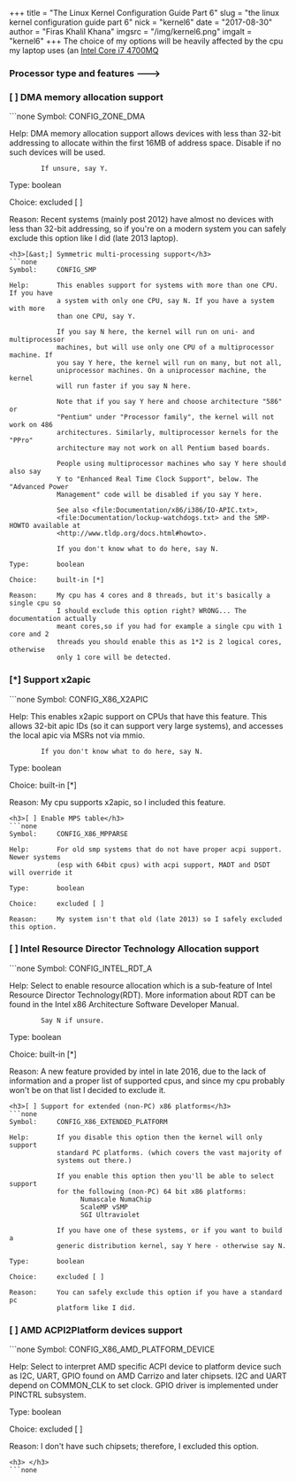 +++
title = "The Linux Kernel Configuration Guide Part 6"
slug = "the linux kernel configuration guide part 6"
nick = "kernel6"
date = "2017-08-30"
author = "Firas Khalil Khana"
imgsrc = "/img/kernel6.png"
imgalt = "kernel6"
+++
The choice of my options will be heavily affected by the cpu my laptop uses (an <a href="http://ark.intel.com/products/75117/Intel-Core-i7-4700MQ-Processor-6M-Cache-up-to-3_40-GHz" target="_blank">Intel Core i7 4700MQ</a>
<h3>Processor type and features  ---></h3>
<h3>[ ] DMA memory allocation support</h3>
```none
Symbol:     CONFIG_ZONE_DMA

Help:       DMA memory allocation support allows devices with less than 32-bit
            addressing to allocate within the first 16MB of address space.
            Disable if no such devices will be used.

            If unsure, say Y.

Type:       boolean

Choice:     excluded [ ]

Reason:     Recent systems (mainly post 2012) have almost no devices with less than
            32-bit addressing, so if you're on a modern system you can safely
            exclude this option like I did (late 2013 laptop).
```
<h3>[&ast;] Symmetric multi-processing support</h3>
```none
Symbol:     CONFIG_SMP

Help:       This enables support for systems with more than one CPU. If you have
            a system with only one CPU, say N. If you have a system with more
            than one CPU, say Y.

            If you say N here, the kernel will run on uni- and multiprocessor
            machines, but will use only one CPU of a multiprocessor machine. If
            you say Y here, the kernel will run on many, but not all,
            uniprocessor machines. On a uniprocessor machine, the kernel
            will run faster if you say N here.

            Note that if you say Y here and choose architecture "586" or
            "Pentium" under "Processor family", the kernel will not work on 486
            architectures. Similarly, multiprocessor kernels for the "PPro"
            architecture may not work on all Pentium based boards.
            
            People using multiprocessor machines who say Y here should also say
            Y to "Enhanced Real Time Clock Support", below. The "Advanced Power
            Management" code will be disabled if you say Y here.

            See also <file:Documentation/x86/i386/IO-APIC.txt>,
            <file:Documentation/lockup-watchdogs.txt> and the SMP-HOWTO available at
            <http://www.tldp.org/docs.html#howto>.

            If you don't know what to do here, say N.

Type:       boolean

Choice:     built-in [*]

Reason:     My cpu has 4 cores and 8 threads, but it's basically a single cpu so
            I should exclude this option right? WRONG... The documentation actually 
            meant cores,so if you had for example a single cpu with 1 core and 2 
            threads you should enable this as 1*2 is 2 logical cores, otherwise
            only 1 core will be detected.
```
<h3>[&ast;] Support x2apic</h3>
```none
Symbol:     CONFIG_X86_X2APIC

Help:       This enables x2apic support on CPUs that have this feature.
            This allows 32-bit apic IDs (so it can support very large systems),
            and accesses the local apic via MSRs not via mmio.

            If you don't know what to do here, say N.

Type:       boolean

Choice:     built-in [*]

Reason:     My cpu supports x2apic, so I included this feature.
```
<h3>[ ] Enable MPS table</h3>
```none
Symbol:     CONFIG_X86_MPPARSE

Help:       For old smp systems that do not have proper acpi support. Newer systems
            (esp with 64bit cpus) with acpi support, MADT and DSDT will override it

Type:       boolean

Choice:     excluded [ ]

Reason:     My system isn't that old (late 2013) so I safely excluded this option.
```
<h3>[ ] Intel Resource Director Technology Allocation support</h3>
```none
Symbol:     CONFIG_INTEL_RDT_A

Help:       Select to enable resource allocation which is a sub-feature of
            Intel Resource Director Technology(RDT). More information about
            RDT can be found in the Intel x86 Architecture Software
            Developer Manual.

            Say N if unsure.

Type:       boolean

Choice:     built-in [*]

Reason:     A new feature provided by intel in late 2016, due to the lack of
            information and a proper list of supported cpus, and since my cpu
            probably won't be on that list I decided to exclude it.
```
<h3>[ ] Support for extended (non-PC) x86 platforms</h3>
```none
Symbol:     CONFIG_X86_EXTENDED_PLATFORM

Help:       If you disable this option then the kernel will only support
            standard PC platforms. (which covers the vast majority of
            systems out there.)

            If you enable this option then you'll be able to select support
            for the following (non-PC) 64 bit x86 platforms:
                  Numascale NumaChip
                  ScaleMP vSMP
                  SGI Ultraviolet

            If you have one of these systems, or if you want to build a
            generic distribution kernel, say Y here - otherwise say N.

Type:       boolean

Choice:     excluded [ ]

Reason:     You can safely exclude this option if you have a standard pc
            platform like I did.
```
<h3>[ ] AMD ACPI2Platform devices support</h3>
```none
Symbol:     CONFIG_X86_AMD_PLATFORM_DEVICE

Help:       Select to interpret AMD specific ACPI device to platform device
            such as I2C, UART, GPIO found on AMD Carrizo and later chipsets.
            I2C and UART depend on COMMON_CLK to set clock. GPIO driver is
            implemented under PINCTRL subsystem.

Type:       boolean

Choice:     excluded [ ]

Reason:     I don't have such chipsets; therefore, I excluded this option.
```
<h3> </h3>
```none
```
